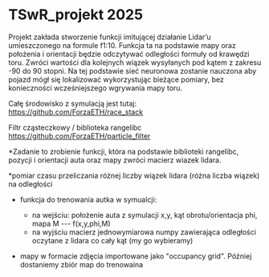 # TSwR_projekt 2025

Projekt zakłada stworzenie funkcji imitującej działanie Lidar’u umieszczonego na formule f1:10. Funkcja ta na podstawie mapy oraz położenia i orientacji będzie odczytywać odległości formuły od krawędzi toru. Zwróci wartości dla kolejnych wiązek wysyłanych pod kątem z zakresu -90 do 90 stopni. Na tej podstawie sieć neuronowa zostanie nauczona aby pojazd mógł się lokalizować wykorzystując bieżące pomiary, bez konieczności wcześniejszego wgrywania mapy toru.




Całę środowisko z symulacją jest tutaj:
https://github.com/ForzaETH/race_stack

Filtr cząsteczkowy / biblioteka rangelibc
https://github.com/ForzaETH/particle_filter



*Zadanie to zrobienie funkcji, która na podstawie biblioteki rangelibc, pozycji i orientacji auta oraz mapy zwróci macierz wiazek lidara.

*pomiar czasu przeliczania różnej liczby wiązek lidara (różna liczba wiązek) na odległości

* funkcja do trenowania autka w symualcji:
	- na wejściu: położenie auta z symulacji x,y, kąt obrotu/orientacja phi, mapa M --- f(x,y,phi,M)
	- na wyjściu macierz jednowymiarowa numpy zawierająca odległości oczytane z lidara co cały kąt (my go wybieramy)

* mapy w formacie zdjęcia importowane jako "occupancy grid". Później dostaniemy zbiór map do trenowaina
